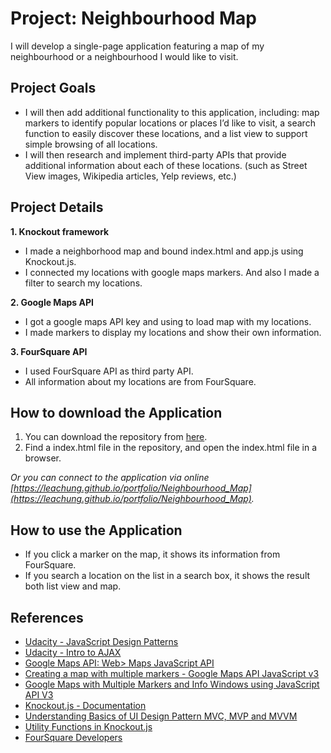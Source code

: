 # Project: Neighbourhood Map
I will develop a single-page application featuring a map of my neighbourhood or a neighbourhood I would like to visit.

## Project Goals

-  I will then add additional functionality to this application, including: map markers to identify popular locations or places I’d like to visit, a search function to easily discover these locations, and a list view to support simple browsing of all locations.
-  I will then research and implement third-party APIs that provide additional information about each of these locations. (such as Street View images, Wikipedia articles, Yelp reviews, etc.)

## Project Details
**1. Knockout framework**

- I made a neighborhood map and bound index.html and app.js using Knockout.js.
- I connected my locations with google maps markers. And also I made a filter to search my locations.

**2. Google Maps API**

- I got a google maps API key and using to load map with my locations.
- I made markers to display my locations and show their own information.

**3. FourSquare API**

- I used FourSquare API as third party API.
- All information about my locations are from FourSquare.

## How to download the Application
1. You can download the repository from [here](https://github.com/leachung/Neighbourhood_Map).
2. Find a index.html file in the repository, and open the index.html file in a browser.

*Or you can connect to the application via online [https://leachung.github.io/portfolio/Neighbourhood_Map](https://leachung.github.io/portfolio/Neighbourhood_Map).*

## How to use the Application
- If you click a marker on the map, it shows its information from FourSquare.
- If you search a location on the list in a search box, it shows the result both list view and map.


## References
- [Udacity - JavaScript Design Patterns](https://www.udacity.com/course/javascript-design-patterns--ud989)
- [Udacity - Intro to AJAX](https://www.udacity.com/course/intro-to-ajax--ud110)
- [Google Maps API: Web> Maps JavaScript API](https://developers.google.com/maps/documentation/javascript/tutorial)
- [Creating a map with multiple markers - Google Maps API JavaScript v3](http://en.marnoto.com/2013/12/mapa-com-varios-marcadores-google-maps.html)
- [Google Maps with Multiple Markers and Info Windows using JavaScript API V3](https://www.codexworld.com/google-maps-with-multiple-markers-using-javascript-api/)
- [Knockout.js - Documentation](http://knockoutjs.com/documentation/introduction.html)
- [Understanding Basics of UI Design Pattern MVC, MVP and MVVM](https://www.codeproject.com/articles/228214/understanding-basics-of-ui-design-pattern-mvc-mvp)
- [Utility Functions in Knockout.js](http://www.knockmeout.net/2011/04/utility-functions-in-knockoutjs.html)
- [FourSquare Developers](https://developer.foursquare.com/)
